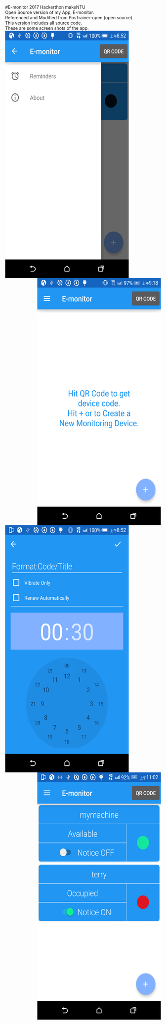 #E-monitor 2017 Hackerthon makeNTU</br>
Open Source version of my App, E-monitor.</br>
Referenced and Modified from PosTrainer-open (open source).</br>
This version includes all source code. </br>
These are some screen shots of the app.</br>
<a href="url"><img src="https://raw.githubusercontent.com/petwill/E-monitor/master/Screenshot_2017-02-26-08-52-16.png" align="left" width="400" height="800" ></a>
<a href="url"><img src="https://raw.githubusercontent.com/petwill/E-monitor/master/Screenshot_2017-02-26-09-18-18.png" align="right" width="400" height="800" ></a>
<a href="url"><img src="https://raw.githubusercontent.com/petwill/E-monitor/master/Screenshot_2017-02-26-08-52-59.png" align="left" width="400" height="800" ></a>
<a href="url"><img src="https://raw.githubusercontent.com/petwill/E-monitor/master/Screenshot_2017-02-26-11-02-24.png" align="right" width="400" height="800" ></a>


